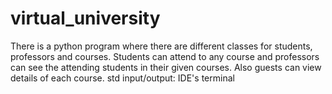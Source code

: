 # virtual_university
There is a python program where there are different classes for students, professors and courses. Students can attend to any course and professors can see the attending students in their given courses. Also guests can view details of each course.
std input/output: IDE's terminal
